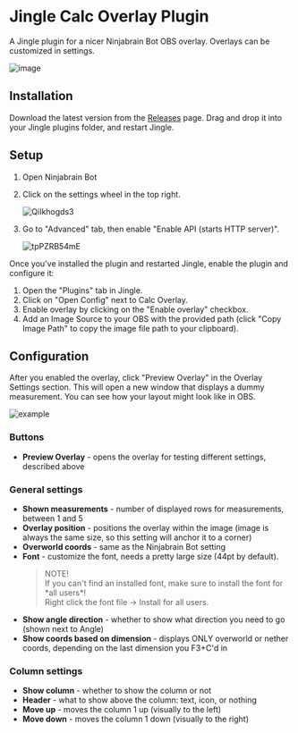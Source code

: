 # Jingle Calc Overlay Plugin

A Jingle plugin for a nicer Ninjabrain Bot OBS overlay. Overlays can be customized in settings.

![image](https://github.com/user-attachments/assets/5e522f9b-ef3b-46dc-bafa-728589848235)

## Installation

Download the latest version from the [Releases](https://github.com/marin774/Jingle-CalcOverlay-Plugin/releases) page. Drag and drop it into your Jingle plugins folder, and restart Jingle.

## Setup

1. Open Ninjabrain Bot
2. Click on the settings wheel in the top right.

   ![QiIkhogds3](https://github.com/user-attachments/assets/f7f819f1-3186-4b00-bcd4-3b67201e9db6)
3. Go to "Advanced" tab, then enable "Enable API (starts HTTP server)".

   ![tpPZRB54mE](https://github.com/user-attachments/assets/7e81f5cb-9c30-46f1-950c-82d31c10cca9)

Once you've installed the plugin and restarted Jingle, enable the plugin and configure it:
1. Open the "Plugins" tab in Jingle.
2. Click on "Open Config" next to Calc Overlay.
3. Enable overlay by clicking on the "Enable overlay" checkbox.
4. Add an Image Source to your OBS with the provided path (click "Copy Image Path" to copy the image file path to your clipboard).

## Configuration
After you enabled the overlay, click "Preview Overlay" in the Overlay Settings section. This will open a new window that displays a dummy measurement. You can see how your layout might look like in OBS. 

![example](https://github.com/user-attachments/assets/d4ab8839-2fcc-40ef-a6d1-2b6f9aa9257c)


### Buttons
- **Preview Overlay** - opens the overlay for testing different settings, described above

### General settings
- **Shown measurements** - number of displayed rows for measurements, between 1 and 5
- **Overlay position** - positions the overlay within the image (image is always the same size, so this setting will anchor it to a corner)
- **Overworld coords** - same as the Ninjabrain Bot setting
- **Font** - customize the font, needs a pretty large size (44pt by default).
    > NOTE! <br>
    > If you can't find an installed font, make sure to install the font for \*all users\*!<br>
    > Right click the font file -> Install for all users.
- **Show angle direction** - whether to show what direction you need to go (shown next to Angle)
- **Show coords based on dimension** - displays ONLY overworld or nether coords, depending on the last dimension you F3+C'd in

### Column settings
- **Show column** - whether to show the column or not
- **Header** - what to show above the column: text, icon, or nothing
- **Move up** - moves the column 1 up (visually to the left)
- **Move down** - moves the column 1 down (visually to the right)
